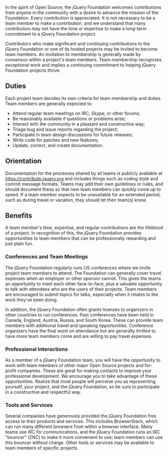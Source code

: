 <script>{
	"title": "jQuery Foundation - Team Members",
	"pageTemplate": "page-fullwidth.php"
}</script>

In the spirit of Open Source, the jQuery Foundation welcomes contributions from anyone in the community with a desire to advance the mission of the Foundation. Every contribution is appreciated. It is not necessary to be a team member to make a contribution, and we understand that many contributors may not have the time or expertise to make a long-term commitment to a jQuery Foundation project. 

Contributors who make significant and continuing contributions to the jQuery Foundation or one of its hosted projects may be invited to become team members. An invitation to membership is generally made by consensus within a project's team members. Team membership recognizes exceptional work and implies a continuing commitment to helping jQuery Foundation projects thrive.

## Duties

Each project team decides its own criteria for team membership and duties. Team members are generally expected to:
* Attend regular team meetings on IRC, Skype, or other forums;
* Be reasonably available if questions or problems arise;
* Interact with the community in a pleasant and constructive way;
* Triage bug and issue reports regarding the project;
* Participate in team design discussions for future releases;
* Write code for patches and new features;
* Update, correct, and create documentation.

## Orientation

Documentation for the processes shared by all teams is publicly available at https://contribute.jquery.org and includes things such as coding style and commit message formats. Teams may add their own guidelines or rules, and should document these so that new team members can quickly come up to speed. If a team member expects to be unavailable for an extended period, such as during travel or vacation, they should let their team(s) know.

## Benefits

A team member's time, expertise, and regular contributions are the lifeblood of a project. In recognition of this, the jQuery Foundation provides opportunities to team members that can be professionally rewarding and just plain fun. 

### Conferences and Team Meetings

The jQuery Foundation regularly runs US conferences where we invite project team members to attend. The Foundation can generally cover travel expenses when an employer or other sponsor cannot. This gives the teams an opportunity to meet each other face-to-face, plus a valuable opportunity to talk with attendees who are the users of their projects. Team members are encouraged to submit topics for talks, especially when it relates to the work they've been doing.

In addition, the jQuery Foundation often grants licenses to organizers in other countries to run conferences. Past conferences have been held in Canada, England, Austria, Russia, and South Korea. These can provide team members with additional travel and speaking opportunities. Conference organizers have the final word on attendance but are generally thrilled to have more team members come and are willing to pay travel expenses.

### Professional Interactions

As a member of a jQuery Foundation team, you will have the opportunity to work with team members of other major Open Source projects and for-profit companies. These are great for making contacts to improve your professional development. We encourage you to take advantage of these opportunities. Realize that most people will perceive you as representing yourself, your project, and the jQuery Foundation, so be sure to participate in a constructive and respectful way.

### Tools and Services

Several companies have generously provided the jQuery Foundation free access to their products and services. This includes BrowserStack, which can run many different browsers from within a browser interface. Many teams use IRC for communications, and the jQuery Foundation runs an IRC "bouncer" (ZNC) to make it more convenient to use; team members can use this bouncer without charge. Other tools or services may be available to team members of specific projects.

